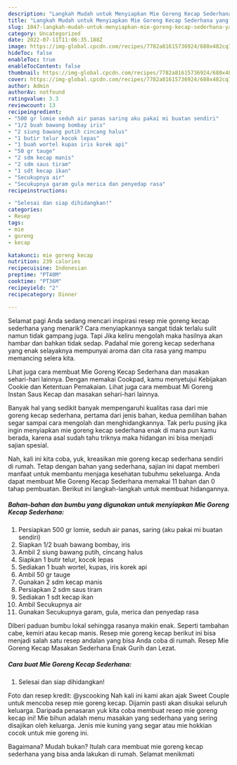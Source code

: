 ```yaml
---
description: "Langkah Mudah untuk Menyiapkan Mie Goreng Kecap Sederhana yang Enak Banget, Buat Buka Puasa Sempurna"
title: "Langkah Mudah untuk Menyiapkan Mie Goreng Kecap Sederhana yang Enak Banget, Buat Buka Puasa Sempurna"
slug: 1047-langkah-mudah-untuk-menyiapkan-mie-goreng-kecap-sederhana-yang-enak-banget-buat-buka-puasa-sempurna
category: Uncategorized
date: 2022-07-11T11:06:35.188Z
image: https://img-global.cpcdn.com/recipes/7782a81615736924/680x482cq70/mie-goreng-kecap-sederhana-foto-resep-utama.jpg
hideToc: false
enableToc: true
enableTocContent: false
thumbnail: https://img-global.cpcdn.com/recipes/7782a81615736924/680x482cq70/mie-goreng-kecap-sederhana-foto-resep-utama.jpg
cover: https://img-global.cpcdn.com/recipes/7782a81615736924/680x482cq70/mie-goreng-kecap-sederhana-foto-resep-utama.jpg
author: Admin
authorAv: notfound
ratingvalue: 3.3
reviewcount: 13
recipeingredient:
- "500 gr lomie seduh air panas saring aku pakai mi buatan sendiri"
- "1/2 buah bawang bombay iris"
- "2 siung bawang putih cincang halus"
- "1 butir telur kocok lepas"
- "1 buah wortel kupas iris korek api"
- "50 gr tauge"
- "2 sdm kecap manis"
- "2 sdm saus tiram"
- "1 sdt kecap ikan"
- "Secukupnya air"
- "Secukupnya garam gula merica dan penyedap rasa"
recipeinstructions:

- "Selesai dan siap dihidangkan!"
categories:
- Resep
tags:
- mie
- goreng
- kecap

katakunci: mie goreng kecap 
nutrition: 239 calories
recipecuisine: Indonesian
preptime: "PT40M"
cooktime: "PT36M"
recipeyield: "2"
recipecategory: Dinner

---
```



Selamat pagi Anda sedang mencari inspirasi resep mie goreng kecap sederhana yang menarik? Cara menyiapkannya sangat tidak terlalu sulit namun tidak gampang juga. Tapi Jika keliru mengolah maka hasilnya akan hambar dan bahkan tidak sedap. Padahal mie goreng kecap sederhana yang enak selayaknya mempunyai aroma dan cita rasa yang mampu memancing selera kita.


Lihat juga cara membuat Mie Goreng Kecap Sederhana dan masakan sehari-hari lainnya. Dengan memakai Cookpad, kamu menyetujui Kebijakan Cookie dan Ketentuan Pemakaian. Lihat juga cara membuat Mi Goreng Instan Saus Kecap dan masakan sehari-hari lainnya.

Banyak hal yang sedikit banyak mempengaruhi kualitas rasa dari mie goreng kecap sederhana, pertama dari jenis bahan, kedua pemilihan bahan segar sampai cara mengolah dan menghidangkannya. Tak perlu pusing jika ingin menyiapkan mie goreng kecap sederhana enak di mana pun kamu berada, karena asal sudah tahu triknya maka hidangan ini bisa menjadi sajian spesial.


Nah, kali ini kita coba, yuk, kreasikan mie goreng kecap sederhana sendiri di rumah. Tetap dengan bahan yang sederhana, sajian ini dapat memberi manfaat untuk membantu menjaga kesehatan tubuhmu sekeluarga. Anda dapat membuat Mie Goreng Kecap Sederhana memakai 11 bahan dan 0 tahap pembuatan. Berikut ini langkah-langkah untuk membuat hidangannya.

<!--inarticleads1-->

##### Bahan-bahan dan bumbu yang digunakan untuk menyiapkan Mie Goreng Kecap Sederhana:

1. Persiapkan 500 gr lomie, seduh air panas, saring (aku pakai mi buatan sendiri)
1. Siapkan 1/2 buah bawang bombay, iris
1. Ambil 2 siung bawang putih, cincang halus
1. Siapkan 1 butir telur, kocok lepas
1. Sediakan 1 buah wortel, kupas, iris korek api
1. Ambil 50 gr tauge
1. Gunakan 2 sdm kecap manis
1. Persiapkan 2 sdm saus tiram
1. Sediakan 1 sdt kecap ikan
1. Ambil Secukupnya air
1. Gunakan Secukupnya garam, gula, merica dan penyedap rasa


Diberi paduan bumbu lokal sehingga rasanya makin enak. Seperti tambahan cabe, kemiri atau kecap manis. Resep mie goreng kecap berikut ini bisa menjadi salah satu resep andalan yang bisa Anda coba di rumah. Resep Mie Goreng Kecap Masakan Sederhana Enak Gurih dan Lezat. 

<!--inarticleads2-->

##### Cara buat Mie Goreng Kecap Sederhana:


1. Selesai dan siap dihidangkan!

Foto dan resep kredit: @yscooking Nah kali ini kami akan ajak Sweet Couple untuk mencoba resep mie goreng kecap. Dijamin pasti akan disukai seluruh keluarga. Daripada penasaran yuk kita coba membuat resep mie goreng kecap ini! Mie bihun adalah menu masakan yang sederhana yang sering disajikan oleh keluarga. Jenis mie kuning yang segar atau mie hokkian cocok untuk mie goreng ini. 

Bagaimana? Mudah bukan? Itulah cara membuat mie goreng kecap sederhana yang bisa anda lakukan di rumah. Selamat menikmati
